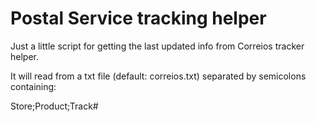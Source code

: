 Postal Service tracking helper
==============================

Just a little script for getting the last updated 
info from Correios tracker helper.

It will read from a txt file (default: correios.txt)
separated by semicolons containing:

Store;Product;Track#
